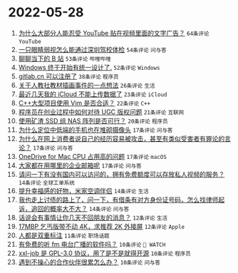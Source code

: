 # 2022-05-28

1. [为什么大部分人能忍受 YouTube 贴在视频里面的文字广告？](https://www.v2ex.com/t/855789) `64条评论` `YouTube`
1. [一只眼睛弱视怎么能通过深圳驾校体检](https://www.v2ex.com/t/855788) `54条评论` `问与答`
1. [聊聊当下的 B 站](https://www.v2ex.com/t/855846) `53条评论` `哔哩哔哩`
1. [Windows 终于开始有统一设计了.](https://www.v2ex.com/t/855808) `52条评论` `Windows`
1. [gitlab.cn 可以注册了](https://www.v2ex.com/t/855804) `38条评论` `程序员`
1. [关于人教社教材插画事件的一点想法](https://www.v2ex.com/t/855873) `26条评论` `生活`
1. [最近几天我的 iCloud 不能上传数据了](https://www.v2ex.com/t/855822) `23条评论` `iCloud`
1. [C++大型项目使用 Vim 是否合适？](https://www.v2ex.com/t/855829) `22条评论` `C++`
1. [程序员在创业过程中如何对待 UGC 版权问题](https://www.v2ex.com/t/855862) `21条评论` `互联网`
1. [使用矿渣 SSD 组 NAS 阵列是否可行？](https://www.v2ex.com/t/855794) `20条评论` `程序员`
1. [为什么定位中低端的手机也在堆砌摄像头](https://www.v2ex.com/t/855880) `17条评论` `问与答`
1. [为什么在网上消费者说自己的经历容易被攻击，甚至有类似受害者有罪论的言论？](https://www.v2ex.com/t/855867) `17条评论` `问与答`
1. [OneDrive for Mac CPU 占用高的问题](https://www.v2ex.com/t/855854) `17条评论` `macOS`
1. [大家都在用哪里的企业邮箱呢](https://www.v2ex.com/t/855852) `17条评论` `问与答`
1. [请问一下有没有国内可以访问的，拥有免费额度可以存放私人视频的服务？](https://www.v2ex.com/t/855835) `14条评论` `全球工单系统`
1. [提升幸福感的好物，米家空调伴侣](https://www.v2ex.com/t/855828) `14条评论` `生活`
1. [我也走上讨债的路上了，问一下，有借条有对方身份证号码，怎么找律师起诉，追回的概率大不大？](https://www.v2ex.com/t/855802) `14条评论` `问与答`
1. [话说会有事情让你几天不回朋友的消息？](https://www.v2ex.com/t/855872) `12条评论` `生活`
1. [17MBP 乞丐版带不动 4K，求推荐 2K 外接屏](https://www.v2ex.com/t/855848) `12条评论` `Apple`
1. [人都是双重标注](https://www.v2ex.com/t/855818) `11条评论` `职场话题`
1. [有免费的听 fm 电台广播的软件吗？](https://www.v2ex.com/t/855807) `10条评论` ` WATCH`
1. [xxl-job 是 GPL-3.0 协议，用了是不是就得开源](https://www.v2ex.com/t/855800) `10条评论` `程序员`
1. [遇到不操心的合作伙伴很累怎么办？](https://www.v2ex.com/t/855792) `10条评论` `问与答`
